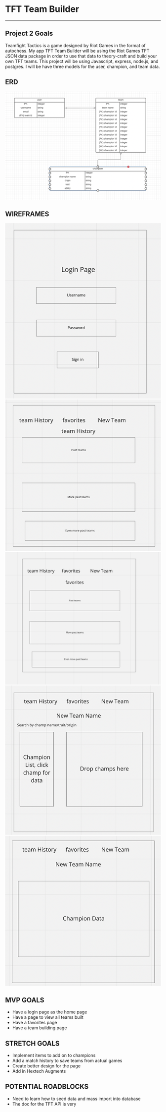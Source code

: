 # TFT Team Builder

---
## Project 2 Goals
Teamfight Tactics is a game designed by Riot Games in the format of autochess. My app TFT Team Builder will be using the Riot Games TFT JSON data package in order to use that data to theory-craft and build your own TFT teams. This project will be using Javascript, express, node.js, and postgres. I will be have three models for the user, champion, and team data.

## ERD
![ERD](ERD/ERD_Table.png)
## WIREFRAMES
![Login](wireframes/Login_Wireframe.png)
![History](wireframes/History_Wireframe.png)
![Favorites](wireframes/Favorites_Wireframe.png)
![newTeam](wireframes/newTeam_Wireframe.png)
![champData](wireframes/champData_Wireframe.png)

## MVP GOALS
- Have a login page as the home page
- Have a page to view all teams built
- Have a favorites page
- Have a team building page

## STRETCH GOALS
- Implement items to add on to champions
- Add a match history to save teams from actual games
- Create better design for the page
- Add in Hextech Augments

## POTENTIAL ROADBLOCKS
- Need to learn how to seed data and mass import into database
- The doc for the TFT API is very 



